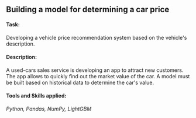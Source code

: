 ## Building a model for determining a car price

#### Task: 
Developing a vehicle price recommendation system based on the vehicle's description.

#### Description:
A used-cars sales service is developing an app to attract new customers. The app allows to quickly find out the market value of the car. A model must be built based on historical data to determine the car's value.

#### Tools and Skills applied:
*Python, Pandas, NumPy, LightGBM*

